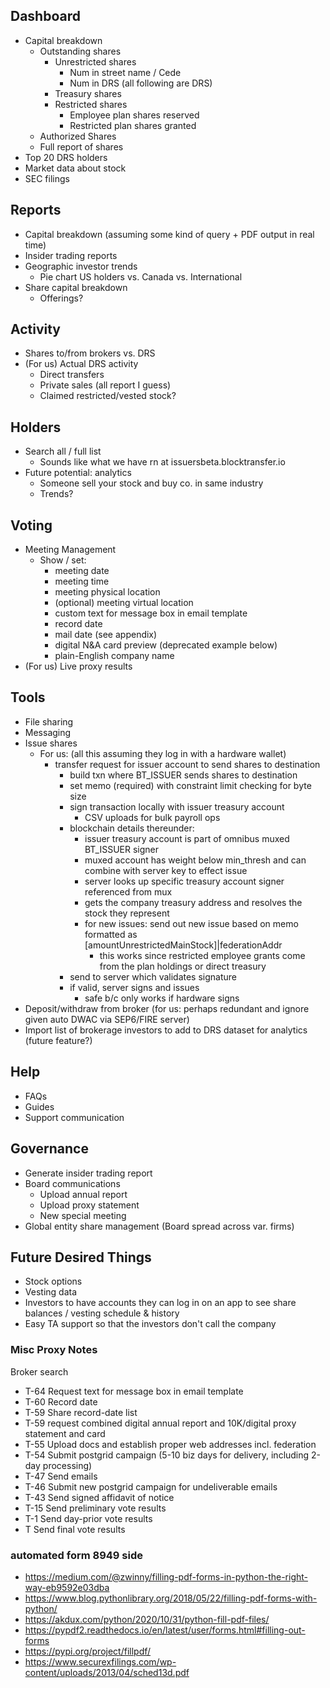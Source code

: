 ## Dashboard ##
- Capital breakdown
  - Outstanding shares
    - Unrestricted shares
      - Num in street name / Cede
      - Num in DRS (all following are DRS)
    - Treasury shares
    - Restricted shares
      - Employee plan shares reserved
      - Restricted plan shares granted
  - Authorized Shares
  - Full report of shares
- Top 20 DRS holders
- Market data about stock
- SEC filings

## Reports ##
- Capital breakdown (assuming some kind of query + PDF output in real time)
- Insider trading reports
- Geographic investor trends
  - Pie chart US holders vs. Canada vs. International
- Share capital breakdown
  - Offerings?

## Activity ##
- Shares to/from brokers vs. DRS
- (For us) Actual DRS activity
  - Direct transfers
  - Private sales (all report I guess)
  - Claimed restricted/vested stock?

## Holders ##
- Search all / full list
  - Sounds like what we have rn at issuersbeta.blocktransfer.io
- Future potential: analytics
  - Someone sell your stock and buy co. in same industry 
  - Trends? 

## Voting ##
- Meeting Management
  - Show / set:
    - meeting date
    - meeting time
    - meeting physical location
    - (optional) meeting virtual location
    - custom text for message box in email template
    - record date
    - mail date (see appendix)
    - digital N&A card preview (deprecated example below)
    - plain-English company name
- (For us) Live proxy results

## Tools ##
- File sharing
- Messaging
- Issue shares
  - For us: (all this assuming they log in with a hardware wallet)
    - transfer request for issuer account to send shares to destination
      - build txn where BT_ISSUER sends shares to destination
      - set memo (required) with constraint limit checking for byte size
      - sign transaction locally with issuer treasury account
        - CSV uploads for bulk payroll ops
      - blockchain details thereunder:
        - issuer treasury account is part of omnibus muxed BT_ISSUER signer
        - muxed account has weight below min_thresh and can combine with server key to effect issue
        - server looks up specific treasury account signer referenced from mux
        - gets the company treasury address and resolves the stock they represent
        - for new issues: send out new issue based on memo formatted as [amountUnrestrictedMainStock]|federationAddr
          - this works since restricted employee grants come from the plan holdings or direct treasury
      - send to server which validates signature
      - if valid, server signs and issues
        - safe b/c only works if hardware signs
- Deposit/withdraw from broker (for us: perhaps redundant and ignore given auto DWAC via SEP6/FIRE server)
- Import list of brokerage investors to add to DRS dataset for analytics (future feature?)

## Help ##
- FAQs
- Guides
- Support communication

## Governance ##
- Generate insider trading report
- Board communications
  - Upload annual report
  - Upload proxy statement
  - New special meeting
- Global entity share management (Board spread across var. firms)

## Future Desired Things ##
- Stock options
- Vesting data
- Investors to have accounts they can log in on an app to see share balances / vesting schedule & history
- Easy TA support so that the investors don't call the company

### Misc Proxy Notes ###
Broker search
- T-64  Request text for message box in email template
- T-60  Record date
- T-59  Share record-date list
- T-59  request combined digital annual report and 10K/digital proxy statement and card
- T-55  Upload docs and establish proper web addresses incl. federation
- T-54  Submit postgrid campaign (5-10 biz days for delivery, including 2-day processing)
- T-47  Send emails
- T-46  Submit new postgrid campaign for undeliverable emails
- T-43  Send signed affidavit of notice
- T-15  Send preliminary vote results
- T-1   Send day-prior vote results
- T     Send final vote results

### automated form 8949 side ###
- https://medium.com/@zwinny/filling-pdf-forms-in-python-the-right-way-eb9592e03dba
- https://www.blog.pythonlibrary.org/2018/05/22/filling-pdf-forms-with-python/
- https://akdux.com/python/2020/10/31/python-fill-pdf-files/
- https://pypdf2.readthedocs.io/en/latest/user/forms.html#filling-out-forms
- https://pypi.org/project/fillpdf/
- https://www.securexfilings.com/wp-content/uploads/2013/04/sched13d.pdf
